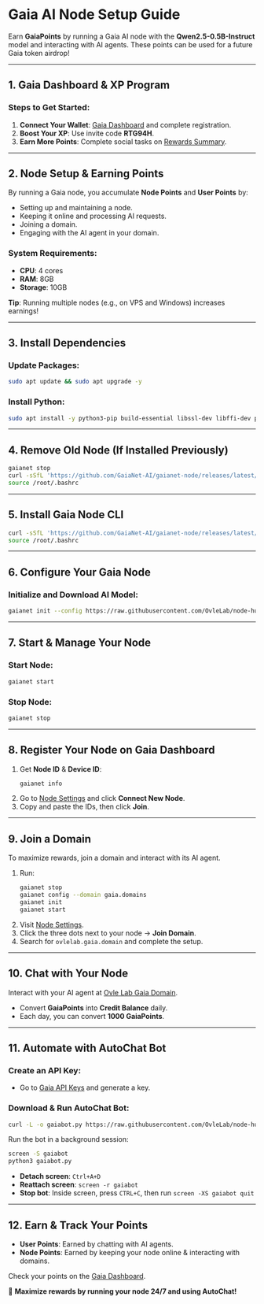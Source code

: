 # Gaia AI Node Setup Guide

Earn **GaiaPoints** by running a Gaia AI node with the **Qwen2.5-0.5B-Instruct** model and interacting with AI agents. These points can be used for a future Gaia token airdrop!

---

## 1. Gaia Dashboard & XP Program
### Steps to Get Started:
1. **Connect Your Wallet**: [Gaia Dashboard](https://gaianet.ai/reward?invite_code=Rw1iGQ) and complete registration.
2. **Boost Your XP**: Use invite code **RTG94H**.
3. **Earn More Points**: Complete social tasks on [Rewards Summary](https://www.gaianet.ai/reward-summary).

---

## 2. Node Setup & Earning Points
By running a Gaia node, you accumulate **Node Points** and **User Points** by:
- Setting up and maintaining a node.
- Keeping it online and processing AI requests.
- Joining a domain.
- Engaging with the AI agent in your domain.

### System Requirements:
- **CPU**: 4 cores
- **RAM**: 8GB
- **Storage**: 10GB

**Tip**: Running multiple nodes (e.g., on VPS and Windows) increases earnings!

---

## 3. Install Dependencies
### Update Packages:
```bash
sudo apt update && sudo apt upgrade -y
```
### Install Python:
```bash
sudo apt install -y python3-pip build-essential libssl-dev libffi-dev python3-dev
```

---

## 4. Remove Old Node (If Installed Previously)
```bash
gaianet stop
curl -sSfL 'https://github.com/GaiaNet-AI/gaianet-node/releases/latest/download/uninstall.sh' | bash
source /root/.bashrc
```

---

## 5. Install Gaia Node CLI
```bash
curl -sSfL 'https://github.com/GaiaNet-AI/gaianet-node/releases/latest/download/install.sh' | bash
source /root/.bashrc
```

---

## 6. Configure Your Gaia Node
### Initialize and Download AI Model:
```bash
gaianet init --config https://raw.githubusercontent.com/OvleLab/node-hub/refs/heads/main/Gaianet-Node/config.json
```

---

## 7. Start & Manage Your Node
### Start Node:
```bash
gaianet start
```
### Stop Node:
```bash
gaianet stop
```

---

## 8. Register Your Node on Gaia Dashboard
1. Get **Node ID** & **Device ID**:
   ```bash
   gaianet info
   ```
2. Go to [Node Settings](https://www.gaianet.ai/setting/nodes) and click **Connect New Node**.
3. Copy and paste the IDs, then click **Join**.

---

## 9. Join a Domain
To maximize rewards, join a domain and interact with its AI agent.
1. Run:
   ```bash
   gaianet stop
   gaianet config --domain gaia.domains
   gaianet init
   gaianet start
   ```
2. Visit [Node Settings](https://www.gaianet.ai/setting/nodes).
3. Click the three dots next to your node → **Join Domain**.
4. Search for `ovlelab.gaia.domain` and complete the setup.

---

## 10. Chat with Your Node
Interact with your AI agent at [Ovle Lab Gaia Domain](https://ovlelab.gaia.domains).
- Convert **GaiaPoints** into **Credit Balance** daily.
- Each day, you can convert **1000 GaiaPoints**.

---

## 11. Automate with AutoChat Bot
### Create an API Key:
- Go to [Gaia API Keys](https://www.gaianet.ai/setting/gaia-api-keys) and generate a key.

### Download & Run AutoChat Bot:
```bash
curl -L -o gaiabot.py https://raw.githubusercontent.com/OvleLab/node-hub/refs/heads/main/Gaianet-Node/gaiabot.py
```

Run the bot in a background session:
```bash
screen -S gaiabot
python3 gaiabot.py
```

- **Detach screen**: `Ctrl+A+D`
- **Reattach screen**: `screen -r gaiabot`
- **Stop bot**: Inside screen, press `CTRL+C`, then run `screen -XS gaiabot quit`

---

## 12. Earn & Track Your Points
- **User Points**: Earned by chatting with AI agents.
- **Node Points**: Earned by keeping your node online & interacting with domains.

Check your points on the [Gaia Dashboard](https://www.gaianet.ai/reward).

🚀 **Maximize rewards by running your node 24/7 and using AutoChat!**

